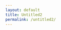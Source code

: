 ```yaml
---
layout: default
title: Untitled2
permalink: /untitled2/
---
```


<!DOCTYPE html>
<html lang="en">
<head>
    <meta charset="UTF-8">
    <meta name="viewport" content="width=device-width, initial-scale=1.0">
    <title>Custom HTML Section</title>
    <style>
        .custom-section {
            width: 80%;
            margin: 50px auto;
            background-color: #fff;
            padding: 20px;
            border-radius: 10px;
            box-shadow: 0 0 10px rgba(0, 0, 0, 0.1);
        }

        h1 {
            color: #333;
        }

        p {
            color: #666;
            line-height: 1.6;
        }

        .highlight-text {
            color: #ff5733;
            font-weight: bold;
        }

        .btn {
            display: inline-block;
            padding: 10px 20px;
            background-color: #007bff;
            color: #fff;
            text-decoration: none;
            border-radius: 5px;
            transition: background-color 0.3s ease;
        }

        .btn:hover {
            background-color: #0056b3;
        }
    </style>
</head>
<body>

    <div class="custom-section">
        <h1>Welcome to My Custom Section</h1>
        <p>This is a sample HTML section with some custom styles. You can modify and expand upon it as needed. Feel free to use this as a starting point for your web projects.</p>
        <p>Don't forget to check out the <span class="highlight-text">highlighted text</span> and the <a href="#" class="btn">Click Me</a> button!</p>
    </div>

</body>
</html>

